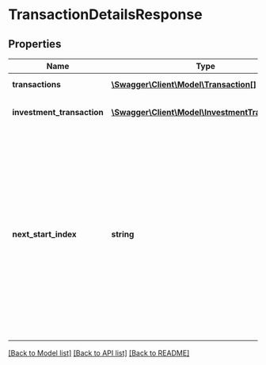 # TransactionDetailsResponse

## Properties
Name | Type | Description | Notes
------------ | ------------- | ------------- | -------------
**transactions** | [**\Swagger\Client\Model\Transaction[]**](Transaction.md) | Transactions list | [optional] 
**investment_transaction** | [**\Swagger\Client\Model\InvestmentTransaction[]**](InvestmentTransaction.md) | Investment Transactions list | [optional] 
**next_start_index** | **string** | In some cases there is more data than what can be returned in a single response. If there is additional data available a nextStartIndex will be returned. Pass the nextStartIndex in your next request to retrieve the next set of data. | [optional] 

[[Back to Model list]](../../README.md#documentation-for-models) [[Back to API list]](../../README.md#documentation-for-api-endpoints) [[Back to README]](../../README.md)

